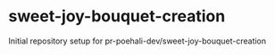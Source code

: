 # sweet-joy-bouquet-creation

Initial repository setup for pr-poehali-dev/sweet-joy-bouquet-creation